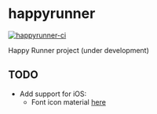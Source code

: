 # happyrunner

[![happyrunner-ci](https://github.com/gigilibala/happyrunner/actions/workflows/node.js.yml/badge.svg)](https://github.com/gigilibala/happyrunner/actions/workflows/node.js.yml)

Happy Runner project (under development)

## TODO

- Add support for iOS:
  - Font icon material [here](https://github.com/oblador/react-native-vector-icons)

